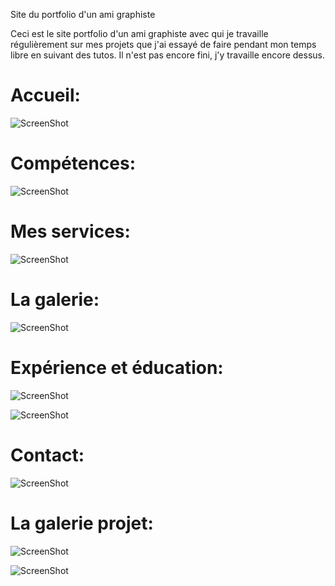 Site du portfolio d'un ami graphiste


Ceci est le site portfolio d'un ami graphiste avec qui je travaille régulièrement sur mes projets que j'ai essayé de faire pendant mon temps libre en suivant des tutos. Il n'est pas encore fini, j'y travaille encore dessus.

Accueil:
========

![ScreenShot](https://github.com/EpitechIT2020/B-DEV-500-BDX-5-1-cardgames-olivier.gurses/blob/master/RessourcesDoc/Register.png)

Compétences:
========

![ScreenShot](https://github.com/EpitechIT2020/B-DEV-500-BDX-5-1-cardgames-olivier.gurses/blob/master/RessourcesDoc/Register.png)

Mes services:
============

![ScreenShot](https://github.com/EpitechIT2020/B-DEV-500-BDX-5-1-cardgames-olivier.gurses/blob/master/RessourcesDoc/Register.png)

La galerie:
============

![ScreenShot](https://github.com/EpitechIT2020/B-DEV-500-BDX-5-1-cardgames-olivier.gurses/blob/master/RessourcesDoc/Register.png)

Expérience et éducation:
=============

![ScreenShot](https://github.com/EpitechIT2020/B-DEV-500-BDX-5-1-cardgames-olivier.gurses/blob/master/RessourcesDoc/Register.png)


![ScreenShot](https://github.com/EpitechIT2020/B-DEV-500-BDX-5-1-cardgames-olivier.gurses/blob/master/RessourcesDoc/Register.png)

Contact:
============

![ScreenShot](https://github.com/EpitechIT2020/B-DEV-500-BDX-5-1-cardgames-olivier.gurses/blob/master/RessourcesDoc/Register.png)



La galerie projet:
============

![ScreenShot](https://github.com/EpitechIT2020/B-DEV-500-BDX-5-1-cardgames-olivier.gurses/blob/master/RessourcesDoc/Register.png)

![ScreenShot](https://github.com/EpitechIT2020/B-DEV-500-BDX-5-1-cardgames-olivier.gurses/blob/master/RessourcesDoc/Register.png)